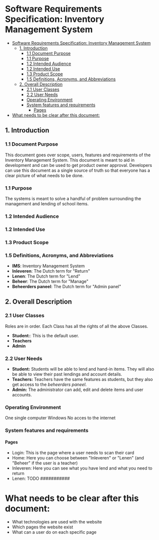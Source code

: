 # Software Requirements Specification: Inventory Management System

<!-- @formatter:off -->
<!-- TOC -->
* [Software Requirements Specification: Inventory Management System](#software-requirements-specification-inventory-management-system)
  * [1. Introduction](#1-introduction)
    * [1.1 Document Purpose](#11-document-purpose)
    * [1.1 Purpose](#11-purpose)
    * [1.2 Intended Audience](#12-intended-audience)
    * [1.2 Intended Use](#12-intended-use)
    * [1.3 Product Scope](#13-product-scope)
    * [1.5 Definitions, Acronyms, and Abbreviations](#15-definitions-acronyms-and-abbreviations)
  * [2. Overall Description](#2-overall-description)
    * [2.1 User Classes](#21-user-classes)
    * [2.2 User Needs](#22-user-needs)
    * [Operating Environment](#operating-environment)
    * [System features and requirements](#system-features-and-requirements)
      * [Pages](#pages)
* [What needs to be clear after this document:](#what-needs-to-be-clear-after-this-document)
<!-- TOC -->
<!-- @formatter:on -->

## 1. Introduction

### 1.1 Document Purpose

This document goes over scope, users, features and requirements of the Inventory Management System. This document is
meant to aid in development and can be used to get product owner approval. Developers can use this document as a single
source of truth so that everyone has a clear picture of what needs to be done.

### 1.1 Purpose

The systems is meant to solve a handful of problem surrounding the management and lending of school items.

### 1.2 Intended Audience

### 1.2 Intended Use

### 1.3 Product Scope

### 1.5 Definitions, Acronyms, and Abbreviations

* **IMS**: Inventory Management System
* **Inleveren**: The Dutch term for "Return"
* **Lenen**: The Dutch term for "Lend"
* **Beheer**: The Dutch term for "Manage"
* **Beheerders paneel**: The Dutch term for "Admin panel"

## 2. Overall Description

### 2.1 User Classes

Roles are in order. Each Class has all the rights of all the above Classes.

* **Student:**: This is the default user. 
* **Teachers**
* **Admin**

### 2.2 User Needs

* **Student:** Students will be able to lend and hand-in items. They will also be able to view their past lendings and
  account details.
* **Teachers:** Teachers have the same features as students, but they also get access to the *beheerders paneel*.
* **Admin:** The administrator can add, edit and delete items and user accounts.

### Operating Environment

One single computer
Windows
No acces to the internet

### System features and requirements

#### Pages

* Login: This is the page where a user needs to scan their card
* Home: Here you can choose between "Inleveren" or "Lenen" (and "Beheer" if the user is a teacher)
* Inleveren: Here you can see what you have lend and what you need to return
* Lenen: TODO ###########

# What needs to be clear after this document:

* What technologies are used with the website
* Which pages the website exist
* What can a user do on each specific page